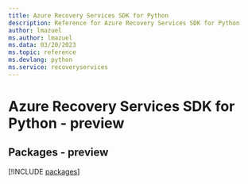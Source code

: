 ```yaml
---
title: Azure Recovery Services SDK for Python
description: Reference for Azure Recovery Services SDK for Python
author: lmazuel
ms.author: lmazuel
ms.data: 03/20/2023
ms.topic: reference
ms.devlang: python
ms.service: recoveryservices
---
```

# Azure Recovery Services SDK for Python - preview
## Packages - preview
[!INCLUDE [packages](recovery-services-index.md)]
